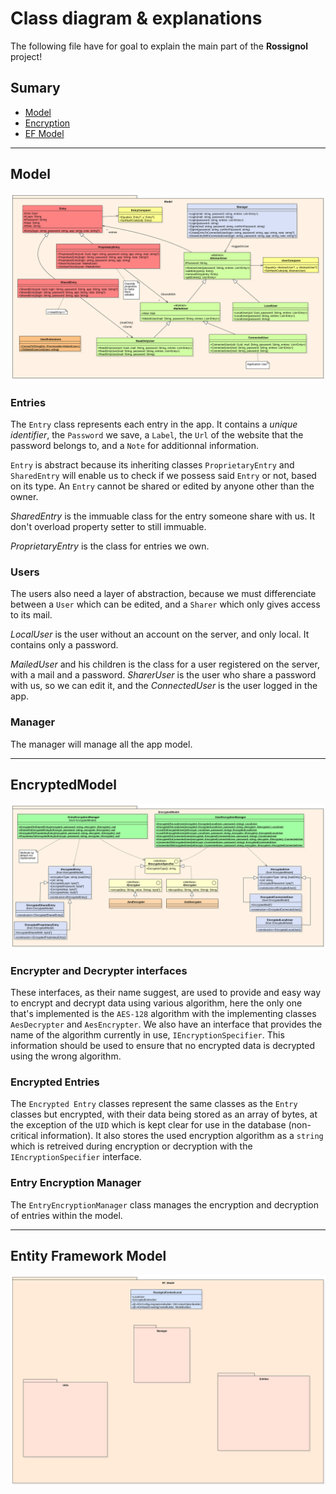 # Class diagram & explanations

The following file have for goal to explain the main part of the **Rossignol** project!

## Sumary

* [Model](##Model)
* [Encryption](##EncryptedModel)
* [EF Model](##EntityFrameworkModel)

---

## Model

<img src="./model.svg">

### Entries

The `Entry` class represents each entry in the app. It contains a *unique identifier*, the `Password` we save, a `Label`, the `Url` of the website that the password belongs to, and a `Note` for additionnal information.

`Entry` is abstract because its inheriting classes `ProprietaryEntry` and `SharedEntry` will enable us to check if we possess said `Entry` or not, based on its type. An `Entry` cannot be shared or edited by anyone other than the owner.

*SharedEntry* is the immuable class for the entry someone share with us. It don't overload property setter to still immuable.

*ProprietaryEntry* is the class for entries we own.

### Users
The users also need a layer of abstraction, because we must differenciate between a `User` which can be edited, and a `Sharer` which only gives access to its mail.

*LocalUser* is the user without an account on the server, and only local. It contains only a password.

*MailedUser* and his children is the class for a user registered on the server, with a mail and a password. *SharerUser* is the user who share a password with us, so we can edit it, and the *ConnectedUser* is the user logged in the app.

### Manager
The manager will manage all the app model.

---

## EncryptedModel

<img src="./encrypted_model.svg">

### Encrypter and Decrypter interfaces
These interfaces, as their name suggest, are used to provide and easy way to encrypt and decrypt data using various algorithm, here the only one that's implemented is the `AES-128` algorithm with the implementing classes `AesDecrypter` and `AesEncrypter`. We also have an interface that provides the name of the algorithm currently in use, `IEncryptionSpecifier`. This information should be used to ensure that no encrypted data is decrypted using the wrong algorithm.

### Encrypted Entries
The `Encrypted Entry` classes represent the same classes as the `Entry` classes but encrypted, with their data being stored as an array of bytes, at the exception of the `UID` which is kept clear for use in the database (non-critical information). It also stores the used encryption algorithm as a `string` which is retreived during encryption or decryption with the `IEncryptionSpecifier` interface.

### Entry Encryption Manager
The `EntryEncryptionManager` class manages the encryption and decryption of entries within the model.

---

## Entity Framework Model

<img src="./ef_model.svg">